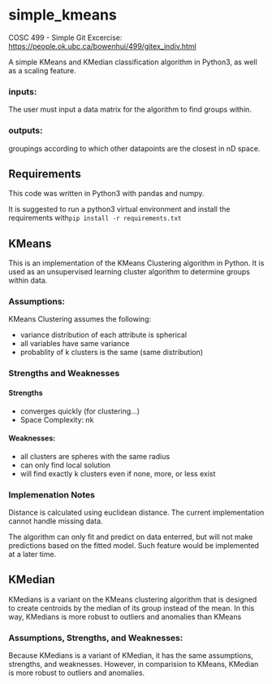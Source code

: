 # simple_kmeans
COSC 499 - Simple Git Excercise: https://people.ok.ubc.ca/bowenhui/499/gitex_indiv.html

A simple KMeans and KMedian classification algorithm in Python3, as well as a scaling feature.

### inputs:
The user must input a data matrix for the algorithm to find groups within.
### outputs:
groupings according to which other datapoints are the closest in nD space.

## Requirements
This code was written in Python3 with pandas and numpy.

It is suggested to run a python3 virtual environment and install the requirements with```pip install -r requirements.txt```

## KMeans
This is an implementation of the KMeans Clustering algorithm in Python. It is used as an unsupervised learning cluster algorithm to determine groups within data.

### Assumptions:
KMeans Clustering assumes the following:
  - variance distribution of each attribute is spherical
  - all variables have same variance
  - probablity of k clusters is the same (same distribution)

### Strengths and Weaknesses
#### Strengths
  - converges quickly (for clustering...)
  - Space Complexity: nk

#### Weaknesses:
  - all clusters are spheres with the same radius
  - can only find local solution
  - will find exactly k clusters even if none, more, or less exist
  
### Implemenation Notes
Distance is calculated using euclidean distance. The current implementation cannot handle missing data.

The algorithm can only fit and predict on data enterred, but will not make predictions based on the fitted model. Such feature would be implemented at a later time.

## KMedian
KMedians is a variant on the KMeans clustering algorithm that is designed to create centroids by the median of its group instead of the mean. In this way, KMedians is more robust to outliers and anomalies than KMeans

### Assumptions, Strengths, and Weaknesses:
Because KMedians is a variant of KMedian, it has the same assumptions, strengths, and weaknesses. However, in comparision to KMeans, KMedian is more robust to outliers and anomalies.

